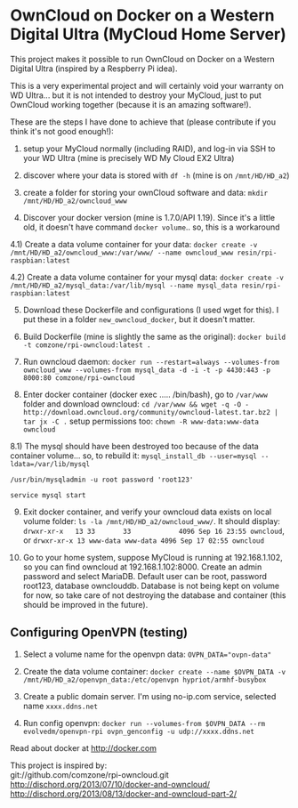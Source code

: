 # OwnCloud on Docker on a Western Digital Ultra (MyCloud Home Server)

This project makes it possible to run OwnCloud on Docker on a Western Digital Ultra (inspired by a Respberry Pi idea).

This is a very experimental project and will certainly void your warranty on WD Ultra... but it is not intended to destroy your MyCloud, just to put OwnCloud working together (because it is an amazing software!).

These are the steps I have done to achieve that (please contribute if you think it's not good enough!):

1) setup your MyCloud normally (including RAID), and log-in via SSH to your WD Ultra (mine is precisely WD My Cloud EX2 Ultra)

2) discover where your data is stored with `df -h` (mine is on `/mnt/HD/HD_a2`)

3) create a folder for storing your ownCloud software and data: `mkdir /mnt/HD/HD_a2/owncloud_www`

4) Discover your docker version (mine is 1.7.0/API 1.19). Since it's a little old, it doesn't have command `docker volume`.. so, this is a workaround

4.1) Create a data volume container for your data: `docker create -v /mnt/HD/HD_a2/owncloud_www:/var/www/ --name owncloud_www resin/rpi-raspbian:latest`

4.2) Create a data volume container for your mysql data: `docker create -v /mnt/HD/HD_a2/mysql_data:/var/lib/mysql --name mysql_data resin/rpi-raspbian:latest`


5) Download these Dockerfile and configurations (I used wget for this). I put these in a folder `new_owncloud_docker`, but it doesn't matter.

6) Build Dockerfile (mine is slightly the same as the original): `docker build -t comzone/rpi-owncloud:latest .`

7) Run owncloud daemon: `docker run --restart=always --volumes-from owncloud_www --volumes-from mysql_data -d -i
 -t -p 4430:443 -p 8000:80 comzone/rpi-owncloud`

8) Enter docker container (docker exec ..... /bin/bash), go to `/var/www` folder and download owncloud: `cd /var/www && wget -q -O - http://download.owncloud.org/community/owncloud-latest.tar.bz2 | tar jx -C .`  setup permissions too: `chown -R www-data:www-data owncloud`

8.1) The mysql should have been destroyed too because of the data container volume... so, to rebuild it:
`mysql_install_db --user=mysql --ldata=/var/lib/mysql`

`/usr/bin/mysqladmin -u root password 'root123'`

`service mysql start`

9) Exit docker container, and verify your owncloud data exists on local volume folder: `ls -la /mnt/HD/HD_a2/owncloud_www/`. It should display: `drwxr-xr-x   13 33       33            4096 Sep 16 23:55 owncloud`, or `drwxr-xr-x 13 www-data www-data 4096 Sep 17 02:55 owncloud`

10) Go to your home system, suppose MyCloud is running at 192.168.1.102, so you can find owncloud at 192.168.1.102:8000. Create an admin password and select MariaDB. Default user can be root, password root123, database ownclouddb. Database is not being kept on volume for now, so take care of not destroying the database and container (this should be improved in the future).

## Configuring OpenVPN (testing)

1) Select a volume name for the openvpn data: `OVPN_DATA="ovpn-data"`

2) Create the data volume container: `docker create --name $OVPN_DATA -v /mnt/HD/HD_a2/openvpn_data:/etc/openvpn hypriot/armhf-busybox`

3) Create a public domain server. I'm using no-ip.com service, selected name `xxxx.ddns.net`

4) Run config openvpn: `docker run --volumes-from $OVPN_DATA --rm evolvedm/openvpn-rpi ovpn_genconfig -u udp://xxxx.ddns.net`



Read about docker at http://docker.com

This project is inspired by:  
git://github.com/comzone/rpi-owncloud.git
http://dischord.org/2013/07/10/docker-and-owncloud/
http://dischord.org/2013/08/13/docker-and-owncloud-part-2/
